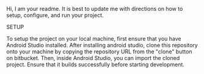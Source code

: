 Hi, I am your readme. It is best to update me with directions on how to setup, configure, and run your project.


SETUP

To setup the project on your local machine, first ensure that you have Android Studio installed.
After installing android studio, clone this repository onto your machine by copying the repository
URL from the "clone" button on bitbucket. Then, inside Android Studio, you can import the cloned 
project. Ensure that it builds successfully before starting development.
